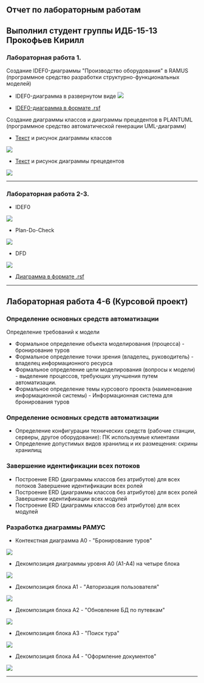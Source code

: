 ## Отчет по лабораторным работам
## Выполнил студент группы ИДБ-15-13  Прокофьев Кирилл
### Лабораторная работа 1.
Создание IDEF0-диаграммы "Производство оборудования" в RAMUS (программное средство разработки структурно-функциональных моделей)
* IDEF0-диаграмма в развернутом виде
![](https://github.com/really562/prokofev.github.io/blob/master/6%20вопросов%20(задание).png)

* [IDEF0-диаграмма в формате .rsf](https://github.com/really562/prokofev.github.io/blob/master/6%20вопросов%20(задание).rsf)

Создание диаграммы классов и диаграммы прецедентов в PLANTUML (программное средство автоматической генерации UML-диаграмм)
* [Текст](https://github.com/really562/prokofev.github.io/blob/master/UML%20(Диаграмма%20классов%20ЗАДАНИЕ)) и рисунoк диаграммы классов

![](https://github.com/really562/prokofev.github.io/blob/master/Диаграмма%20классов%20(задание).png)

* [Текст](https://github.com/really562/prokofev.github.io/blob/master/UML%20(Диаграмма%20прецедентов%20ЗАДАНИЕ)) и рисунок диаграммы прецедентов

![](https://github.com/really562/prokofev.github.io/blob/master/Диаграмма%20прецедентов%20(задание).png)

***

### Лабораторная работа 2-3.
* IDEF0

![](https://github.com/really562/prokofev.github.io/blob/master/Лаба%202_1.png)

* Plan-Do-Check

![](https://github.com/really562/prokofev.github.io/blob/master/Лаба%202_2.png)

* DFD

![](https://github.com/really562/prokofev.github.io/blob/master/Лаба%202_3.png)

* [Диаграмма в формате .rsf](https://github.com/really562/prokofev.github.io/blob/master/Лаба2.rsf)

***

## Лабораторная работа 4-6 (Курсовой проект)

### Определение основных средств автоматизации
Определение требований к модели
* Формальное определение объекта моделирования (процесса) - бронирование туров
* Формальное определение точки зрения (владелец, руководитель) - владелец информационного ресурса
* Формальное определение цели моделирования (вопросы к модели) - выделение процессов, требующих улучшения путем автоматизации.
* Формальное определение темы курсового проекта (наименование информационной системы) - Информационная система для бронирования туров

### Определение основных средств автоматизации
* Определение конфигурации технических средств (рабочие станции, серверы, другое оборудование): ПК используемые клиентами 
* Определение допустимых видов хранилищ и их размещения: скрины хранилищ

### Завершение идентификации всех потоков
* Построение ERD (диаграммы классов без атрибутов) для всех потоков
  Завершение идентификации всех ролей
* Построение ERD (диаграммы классов без атрибутов) для всех ролей
  Завершение идентификации всех модулей
* Построение ERD (диаграммы классов без атрибутов) для всех модулей

### Разработка диаграммы РАМУС

* Контекстная диаграмма А0 - "Бронирование туров"

![](https://github.com/really562/prokofev.github.io/blob/master/Бронирование%20туров%20(А0)%20.png)

* Декомпозиция диаграммы уровня A0 (A1-A4) на четыре блока

![](https://github.com/really562/prokofev.github.io/blob/master/Бронирование%20туров.png)

* Декомпозиция блока A1 - "Авторизация пользователя"

![](https://github.com/really562/prokofev.github.io/blob/master/А1%20(авторизация)%20.png)

* Декомпозиция блока A2 - "Обновление БД по путевкам"

![](https://github.com/really562/prokofev.github.io/blob/master/Обновление%20БД%20по%20путевкам.png)

* Декомпозиция блока А3 - "Поиск тура"

![](https://github.com/really562/prokofev.github.io/blob/master/Поиск%20тура.png)

* Декомпозиция блока А4 - "Оформление документов"

![](https://github.com/really562/prokofev.github.io/blob/master/Оформление%20документов.png)
***
